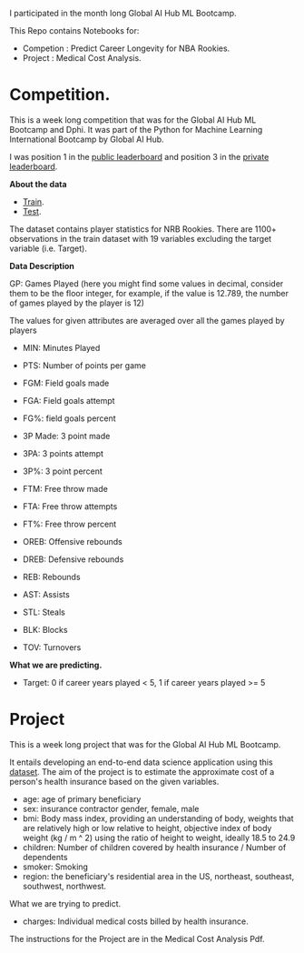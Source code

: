 I participated in the month long Global AI Hub ML Bootcamp.

This Repo contains Notebooks for:

* Competion : Predict Career Longevity for NBA Rookies.
* Project : Medical Cost Analysis.


# Competition.
This is a week long competition that was for the Global AI Hub ML Bootcamp and Dphi.
It was part of the Python for Machine Learning International Bootcamp by Global AI Hub.

I was position 1 in the [public leaderboard](https://dphi.tech/challenges/299/leaderboard/public/) and position 3 in the [private leaderboard](https://dphi.tech/challenges/299/leaderboard/private/).

**About the data**

* [Train](/longevity_train.csv).
* [Test](/longevity_test.csv).

The dataset contains player statistics for NRB Rookies. There are 1100+ observations in the train dataset with 19 variables excluding the target variable (i.e. Target).

**Data Description**

GP: Games Played (here you might find some values in decimal, consider them to be the floor integer, for example, if the value is 12.789, the number of games played by the player is 12)


The values for given attributes are averaged over all the games played by players

* MIN:  Minutes Played

* PTS: Number of points per game

* FGM: Field goals made

* FGA: Field goals attempt

* FG%: field goals percent

* 3P Made: 3 point made

* 3PA: 3 points attempt

* 3P%: 3 point percent

* FTM: Free throw made

* FTA: Free throw attempts

* FT%: Free throw percent

* OREB: Offensive rebounds

* DREB: Defensive rebounds

* REB: Rebounds

* AST: Assists

* STL: Steals

* BLK: Blocks

* TOV: Turnovers

**What we are predicting.**

* Target: 0 if career years played < 5, 1 if career years played >= 5

# Project

This is a week long project that was for the Global AI Hub ML Bootcamp.

It entails developing an end-to-end data science application using this [dataset](/insurance.csv). The aim of the project is to estimate the approximate cost of a person's health insurance based on the given variables.

* age: age of primary beneficiary 
* sex: insurance contractor gender, female, male 
* bmi: Body mass index, providing an understanding of body, weights that are relatively high or low relative to height, objective index of body weight (kg / m ^ 2) using the ratio of height to weight, ideally 18.5 to 24.9 
* children: Number of children covered by health insurance / Number of dependents
* smoker: Smoking
* region: the beneficiary's residential area in the US, northeast, southeast, southwest, northwest.

What we are trying to predict.

* charges: Individual medical costs billed by health insurance.

The instructions for the Project are in the Medical Cost Analysis Pdf.
